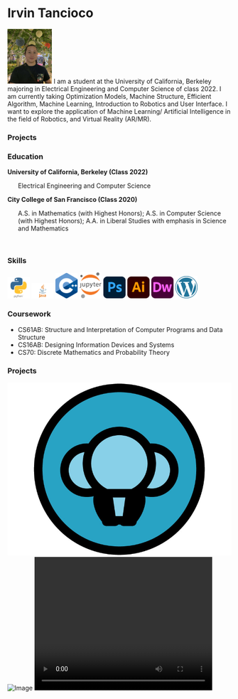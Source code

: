 # Irvin Tancioco
<img src="profile.jpg" width = "100">
I am a student at the University of California, Berkeley majoring in Electrical Engineering and Computer Science of class 2022. I am currently taking Optimization Models, Machine Structure, Efficient Algorithm, Machine Learning, Introduction to Robotics and User Interface. I want to explore the application of Machine Learning/ Artificial Intelligence in the field of Robotics, and Virtual Reality (AR/MR).

### Projects

### Education


<b>University of California, Berkeley (Class 2022)</b>
<ul>
Electrical Engineering and Computer Science
</ul>

<b>City College of San Francisco (Class 2020)</b>
<ul>
  A.S. in Mathematics (with Highest Honors); 
  A.S. in Computer Science (with Highest Honors); 
  A.A. in Liberal Studies with emphasis in Science and Mathematics
</ul>

<br>

### Skills
<img src="python.png" width = "50">
<img src="java.png" width = "50">
<img src="cplusplus.png" width = "50">
<img src="jupyter.png" width = "50">
<img src="photoshop.png" width = "50">
<img src="illustrator.png" width = "50">
<img src="dreamweaver.png" width = "50">
<img src="wordpress.png" width = "50">

  
### Coursework
- CS61AB: Structure and Interpretation of Computer Programs and Data Structure
- CS16AB: Designing Information Devices and Systems 
- CS70: Discrete Mathematics and Probability Theory


### Projects


![Image](logo-3.jpg)
![Image](bg.gif)
<video src="https://www.youtube.com/watch?v=3LopI4YeC4I" width="400" height="300">youbute
